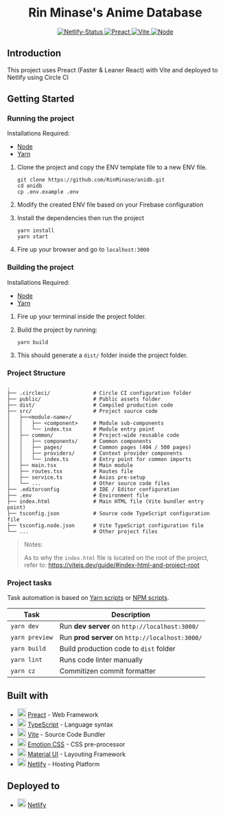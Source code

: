 <h1 align="center"> Rin Minase's Anime Database </h1>

<p align="center">
    <a href="https://app.netlify.com/sites/anidb-stg/deploys">
        <img alt="Netlify-Status" src="https://img.shields.io/netlify/9999c68a-46d7-4f17-adb9-7620084a38ea?logo=netlify&style=for-the-badge&label=Netlify">
    </a>
    <a href="https://preactjs.com/">
        <img alt="Preact" src="https://img.shields.io/badge/Preact-%5E10-673AB8.svg?logo=preact&style=for-the-badge">
    </a>
    <a href="https://vitejs.dev/">
        <img alt="Vite" src="https://img.shields.io/badge/Vite-%5E5-646CFF.svg?logo=vite&style=for-the-badge">
    </a>
    <a href="https://nodejs.org">
        <img alt="Node" src="https://img.shields.io/badge/node-%5E18.0%20%7C%7C%20%5E20.0-brightgreen.svg?logo=node.js&logoColor=white&style=for-the-badge">
    </a>
</p>


## Introduction
This project uses Preact (Faster & Leaner React) with Vite and deployed to Netlify using Circle CI


## Getting Started

### Running the project
Installations Required:
- [Node](https://nodejs.org/en/)
- [Yarn](https://yarnpkg.com/latest.msi)

1. Clone the project and copy the ENV template file to a new ENV file.

    ```
    git clone https://github.com/RinMinase/anidb.git
    cd anidb
    cp .env.example .env
    ```

2. Modify the created ENV file based on your Firebase configuration

3. Install the dependencies then run the project

    ```
    yarn install
    yarn start
    ```

4. Fire up your browser and go to `localhost:3000`


### Building the project
Installations Required:
- [Node](https://nodejs.org/en/)
- [Yarn](https://yarnpkg.com/latest.msi)

1. Fire up your terminal inside the project folder.

2. Build the project by running:

    ```
    yarn build
    ```

3. This should generate a `dist/` folder inside the project folder.


### Project Structure
    .
    ├── .circleci/              # Circle CI configuration folder
    ├── public/                 # Public assets folder
    ├── dist/                   # Compiled production code
    ├── src/                    # Project source code
    │   ├──<module-name>/
    │   │   ├── <component>     # Module sub-components
    │   │   └── index.tsx       # Module entry point
    │   ├── common/             # Project-wide reusable code
    │   │   ├── components/     # Common components
    │   │   ├── pages/          # Common pages (404 / 500 pages)
    │   │   ├── providers/      # Context provider components
    │   │   └── index.ts        # Entry point for common imports
    │   ├── main.tsx            # Main module
    │   ├── routes.tsx          # Routes file
    │   ├── service.ts          # Axios pre-setup
    │   └── ...                 # Other source code files
    ├── .editorconfig           # IDE / Editor configuration
    ├── .env                    # Environment file
    ├── index.html              # Main HTML file (Vite bundler entry point)
    ├── tsconfig.json           # Source code TypeScript configuration file
    ├── tsconfig.node.json      # Vite TypeScript configuration file
    └── ...                     # Other project files

> Notes: 
>
> As to why the `index.html` file is located on the root of the project, refer to: https://vitejs.dev/guide/#index-html-and-project-root


### Project tasks

Task automation is based on [Yarn scripts](https://yarnpkg.com/lang/en/docs/cli/run/) or [NPM scripts](https://docs.npmjs.com/misc/scripts).

| Task            | Description                                       |
| --------------- | ------------------------------------------------- |
| `yarn dev`      | Run **dev server** on `http://localhost:3000/`    |
| `yarn preview`  | Run **prod server** on `http://localhost:3000/`   |
| `yarn build`    | Build production code to `dist` folder            |
| `yarn lint`     | Runs code linter manually                         |
| `yarn cz`       | Commitizen commit formatter                       |


## Built with
* <img width=20 height=20 src="https://preactjs.com/favicon.ico"> [Preact](https://preactjs.com/) - Web Framework
* <img width=20 height=20 src="https://www.typescriptlang.org/favicon-32x32.png"> [TypeScript](https://www.typescriptlang.org/) - Language syntax
* <img width=20 height=20 src="https://vitejs.dev/logo.svg"> [Vite](https://vitejs.dev/) - Source Code Bundler
* <img width=20 height=20 src="https://emotion.sh/logo-32x32.png"> [Emotion CSS](https://emotion.sh/) - CSS pre-processor
* <img width=20 height=20 src="https://mui.com/static/favicon.ico"> [Material UI](https://mui.com/) - Layouting Framework
* <img width=20 height=20 src="https://app.netlify.com/favicon.ico"> [Netlify](https://netlify.com) - Hosting Platform


## Deployed to
* <img width=20 height=20 src="https://app.netlify.com/favicon.ico"> [Netlify](https://anidb.netlify.com)
